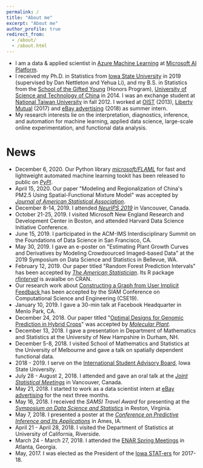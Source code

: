```yaml
---
permalink: /
title: "About me"
excerpt: "About me"
author_profile: true
redirect_from: 
  - /about/
  - /about.html
---
```


<!--
<p align="center">
  <img src="https://lantaoyu.github.io/files/lantaoyu_img.jpg?raw=true" alt="Photo" style="width: 450px;"/> 
</p>
-->
<!--
* I am a Ph.D. Candidate in Department of Statistics at [Iowa State University](https://www.iastate.edu/), supervised by [Prof. Dan Nettleton](https://dnett.github.io) and 
[Prof. Yehua Li](https://sites.google.com/a/ucr.edu/yehuali/home).
[[Curriculum Vitae]](http://haozhestat.github.io/files/CV_Haozhe.pdf) 
* I received my Bachelor’s Degree in Statistics from [School of the Gifted Young (Honors Program)](https://en.wikipedia.org/wiki/Special_Class_for_the_Gifted_Young) at [University of Science and Technology of China](http://en.ustc.edu.cn/).  
-->
* I am a data & applied scientist in [Azure Machine Learning](https://azure.microsoft.com/en-us/services/machine-learning/) at [Microsoft AI Platform](https://azure.microsoft.com/en-us/overview/ai-platform/).
* I received my Ph.D. in Statistics from [Iowa State University](https://www.iastate.edu/) in 2019 (supervised by Dan Nettleton and Yehua Li), and my B.S. in Statistics from the [School of the Gifted Young](https://en.wikipedia.org/wiki/Special_Class_for_the_Gifted_Young) (Honors Program), [University of Science and Technology of China](http://en.ustc.edu.cn/) in 2014. I was an exchange student at [National Taiwan University](https://www.ntu.edu.tw/index.html) in fall 2012. I worked at [OIST](https://www.oist.jp/news-center/news/2015/4/6/mysterious-desert-fairy-circles-share-pattern-skin-cells) (2013), [Liberty Mutual](http://haozhestat.github.io/files/IMG_1983.JPG) (2017) and [eBay advertising](http://haozhestat.github.io/files/IMG_7869.HEIC) (2018) as summer intern.
* My research interests lie on the interpretation, diagnostics, inference, and automation for machine learning, applied data science, large-scale online experimentation, and functional data analysis.

# News
* December 6, 2020. Our Python library *[microsoft/FLAML](https://github.com/microsoft/FLAML)* for fast and lightweight automated machine learning tookit has been released to public on *[PyPI](https://pypi.org/project/FLAML)*.
* April 15, 2020. Our paper "Modeling and Regionalization of China's PM2.5 Using Spatial-Functional Mixture Model" was accepted by *[Journal of American Statistical Association](https://amstat.tandfonline.com/doi/abs/10.1080/01621459.2020.1764363?journalCode=uasa20#.XrSZ_MhKg2t)*.
* December 8-14, 2019. I attended *[NeurIPS 2019](https://nips.cc/)* in Vancouver, Canada.
* October 21-25, 2019. I visited Microsoft New England Research and Development Center in Boston, and attended Harvard Data
Science Initiative Conference.
* June 15, 2019. I participated in the ACM-IMS Interdisciplinary Summit on the Foundations of Data Science in San Francisco, CA.
* May 30, 2019. I gave an e-poster on "Estimating Plant Growth Curves and Derivatives by Modeling Crowdsourced Imaged-based Data" at the 2019 Symposium on Data Science and Statistics in Bellevue, WA.
* February 12, 2019. Our paper titled "Random Forest Prediction Intervals" has been accepted by *[The American Statistician](https://github.com/haozhestat/rfinterval)*. Its R package *[rfinterval](https://cran.r-project.org/web/packages/rfinterval/index.html)* is avaialbe on CRAN.
* Our research work about [Constructing a Graph from User Implicit Feedback
](http://meetings.siam.org/sess/dsp_talk.cfm?p=96916) has been accepted by the SIAM Conference on Computational Science and Engineering (CSE19).
* January 10, 2019. I gave a 30-min talk at Facebook Headquarter in Menlo Park, CA.
* December 24, 2018. Our paper titled "[Optimal Designs for Genomic Prediction in Hybrid Crops](https://www.cell.com/molecular-plant/fulltext/S1674-2052(19)30002-4)" was accepted by *[Molecular Plant](https://www.cell.com/molecular-plant/home)*.
* December 13, 2018. I gave a presentation in Department of Mathematics and Statistics at the University of New Hampshire in Durham, NH.
* December 5-8, 2018. I visited School of Mathematics and Statistics at the University of Melbourne and gave a talk on spatially dependent functional data.
* 2018 - 2019. I serve on the [International Student Advisory Board](https://www.committees.iastate.edu/comm-info.php?id=163), Iowa State University.
* July 28 - August 2, 2018. I attended and gave an oral talk at the *[Joint Statistical Meetings](https://ww2.amstat.org/meetings/jsm/2018/onlineprogram/ActivityDetails.cfm?SessionID=215660)* in Vancouver, Canada.
* May 21, 2018. I started to work as a data scientist intern at [eBay advertising](https://www.ebay.com/) for the next three months.
* May 16, 2018. I received the *SAMSI Travel Award* for presenting at the *[Symposium on Data Science and Statistics](https://ww2.amstat.org/meetings/sdss/2018/)* in Reston, Virginia. 
* May 7, 2018. I presented a poster at the *[Conference on Predictive Inference and Its Applications](https://predictiveinference.github.io/)* in Ames, IA.
* April 21 - April 28, 2018. I visited the Department of Statistics at University of California, Riverside.
* March 24 - March 27, 2018. I attended the [ENAR Spring Meetings](https://www.enar.org/meetings/spring2018) in Atlanta, Georgia.  
* May, 2017. I was elected as the President of the [Iowa STAT-ers](https://www.stuorg.iastate.edu/site/stat-ers) for 2017-18.
